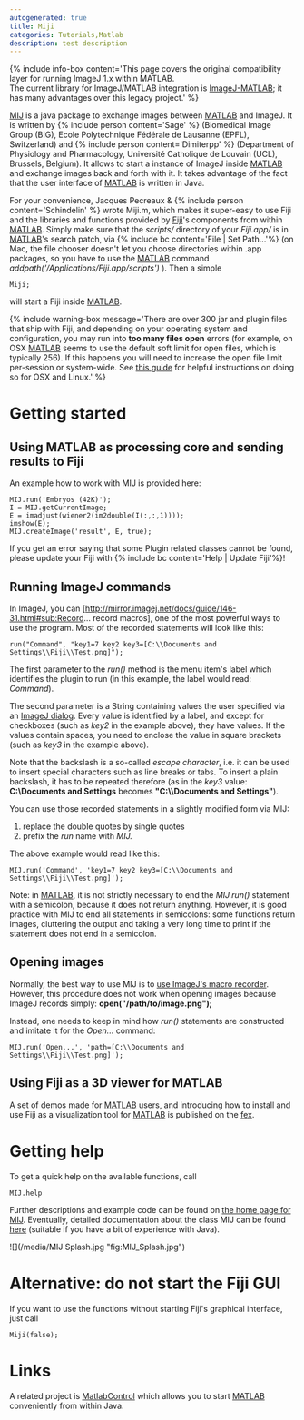 ```yaml
---
autogenerated: true
title: Miji
categories: Tutorials,Matlab
description: test description
---
```


{% include info-box content='This page covers the original compatibility layer for running ImageJ 1.x within MATLAB.  
The current library for ImageJ/MATLAB integration is [ImageJ-MATLAB](/scripting/matlab); it has many advantages over this legacy project.' %}

[MIJ](http://bigwww.epfl.ch/sage/soft/mij/) is a java package to exchange images between [MATLAB](MATLAB) and ImageJ. It is written by {% include person content='Sage' %} (Biomedical Image Group (BIG), Ecole Polytechnique Fédérale de Lausanne (EPFL), Switzerland) and {% include person content='Dimiterpp' %} (Department of Physiology and Pharmacology, Université Catholique de Louvain (UCL), Brussels, Belgium). It allows to start a instance of ImageJ inside [MATLAB](MATLAB) and exchange images back and forth with it. It takes advantage of the fact that the user interface of [MATLAB](MATLAB) is written in Java.

For your convenience, Jacques Pecreaux & {% include person content='Schindelin' %} wrote Miji.m, which makes it super-easy to use Fiji and the libraries and functions provided by [Fiji](/fiji)'s components from within [MATLAB](MATLAB). Simply make sure that the *scripts/* directory of your *Fiji.app/* is in [MATLAB](MATLAB)'s search patch, via {% include bc content='File | Set Path...'%} (on Mac, the file chooser doesn't let you choose directories within .app packages, so you have to use the [MATLAB](MATLAB) command *addpath('/Applications/Fiji.app/scripts')* ). Then a simple

    Miji;

will start a Fiji inside [MATLAB](MATLAB).

{% include warning-box message='There are over 300 jar and plugin files that ship with Fiji, and depending on your operating system and configuration, you may run into **too many files open** errors (for example, on OSX [MATLAB](MATLAB) seems to use the default soft limit for open files, which is typically 256). If this happens you will need to increase the open file limit per-session or system-wide. See [this guide](http://docs.basho.com/riak/latest/ops/tuning/open-files-limit/) for helpful instructions on doing so for OSX and Linux.' %}

Getting started
===============

Using MATLAB as processing core and sending results to Fiji
-----------------------------------------------------------

An example how to work with MIJ is provided here:

    MIJ.run('Embryos (42K)');
    I = MIJ.getCurrentImage;
    E = imadjust(wiener2(im2double(I(:,:,1))));
    imshow(E);
    MIJ.createImage('result', E, true);

If you get an error saying that some Plugin related classes cannot be found, please update your Fiji with {% include bc content='Help | Update Fiji'%}!

Running ImageJ commands
-----------------------

In ImageJ, you can \[http://mirror.imagej.net/docs/guide/146-31.html#sub:Record... record macros\], one of the most powerful ways to use the program. Most of the recorded statements will look like this:

    run("Command", "key1=7 key2 key3=[C:\\Documents and Settings\\Fiji\\Test.png]");

The first parameter to the *run()* method is the menu item's label which identifies the plugin to run (in this example, the label would read: *Command*).

The second parameter is a String containing values the user specified via an [ImageJ dialog](http://jenkins.imagej.net/job/ImageJ1-javadoc/javadoc/ij/gui/GenericDialog.html). Every value is identified by a label, and except for checkboxes (such as *key2* in the example above), they have values. If the values contain spaces, you need to enclose the value in square brackets (such as *key3* in the example above).

Note that the backslash is a so-called *escape character*, i.e. it can be used to insert special characters such as line breaks or tabs. To insert a plain backslash, it has to be repeated therefore (as in the *key3* value: **C:\\Documents and Settings** becomes **"C:\\\\Documents and Settings"**).

You can use those recorded statements in a slightly modified form via MIJ:

1.  replace the double quotes by single quotes
2.  prefix the *run* name with *MIJ.*

The above example would read like this:

    MIJ.run('Command', 'key1=7 key2 key3=[C:\\Documents and Settings\\Fiji\\Test.png]');

Note: in [MATLAB](MATLAB), it is not strictly necessary to end the *MIJ.run()* statement with a semicolon, because it does not return anything. However, it is good practice with MIJ to end all statements in semicolons: some functions return images, cluttering the output and taking a very long time to print if the statement does not end in a semicolon.

Opening images
--------------

Normally, the best way to use MIJ is to [use ImageJ's macro recorder](#Running_ImageJ_commands "wikilink"). However, this procedure does not work when opening images because ImageJ records simply: **open("/path/to/image.png");**

Instead, one needs to keep in mind how *run()* statements are constructed and imitate it for the *Open...* command:

    MIJ.run('Open...', 'path=[C:\\Documents and Settings\\Fiji\\Test.png]');

Using Fiji as a 3D viewer for MATLAB
------------------------------------

A set of demos made for [MATLAB](MATLAB) users, and introducing how to install and use Fiji as a visualization tool for [MATLAB](MATLAB) is published on the [fex](http://www.mathworks.com/matlabcentral/fileexchange/32344-hardware-accelerated-3d-viewer-for-matlab).

Getting help
============

To get a quick help on the available functions, call

    MIJ.help

Further descriptions and example code can be found on [the home page for MIJ](http://bigwww.epfl.ch/sage/soft/mij/). Eventually, detailed documentation about the class MIJ can be found [here](http://bigwww.epfl.ch/sage/soft/mij/doc/index.html) (suitable if you have a bit of experience with Java).

  
![](/media/MIJ Splash.jpg "fig:MIJ_Splash.jpg")

Alternative: do not start the Fiji GUI
======================================

If you want to use the functions without starting Fiji's graphical interface, just call

    Miji(false);

Links
=====

A related project is [MatlabControl](http://code.google.com/p/matlabcontrol/) which allows you to start [MATLAB](MATLAB) conveniently from within Java.

 

